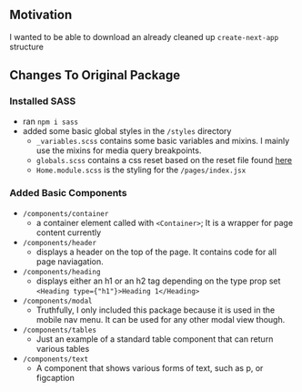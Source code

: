 ## Motivation
I wanted to be able to download an already cleaned up `create-next-app` structure
## Changes To Original Package
### Installed SASS
- ran `npm i sass`
- added some basic global styles in the `/styles` directory
  - `_variables.scss` contains some basic variables and mixins. I mainly use the mixins for media query breakpoints.
  - `globals.scss` contains a css reset based on the reset file found [here](https://meyerweb.com/eric/tools/css/reset/)
  - `Home.module.scss` is the styling for the `/pages/index.jsx`
### Added Basic Components
- `/components/container`
  - a container element called with `<Container>`; It is a wrapper for page content currently
- `/components/header`
  - displays a header on the top of the page. It contains code for all page naviagation. 
- `/components/heading`
  - displays either an h1 or an h2 tag depending on the type prop set `<Heading type={"h1"}>Heading 1</Heading>`
- `/components/modal`
  - Truthfully, I only included this package because it is used in the mobile nav menu. It can be used for any other modal view though.
- `/components/tables`
  - Just an example of a standard table component that can return various tables
- `/components/text`
  - A component that shows various forms of text, such as p, or figcaption
